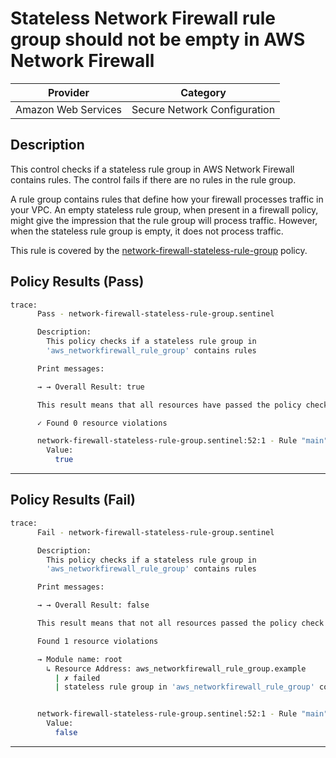 # Stateless Network Firewall rule group should not be empty in AWS Network Firewall

| Provider            | Category                                         |
|---------------------|--------------------------------------------------|
| Amazon Web Services | Secure Network Configuration                     |

## Description

This control checks if a stateless rule group in AWS Network Firewall contains rules. The control fails if there are no rules in the rule group.

A rule group contains rules that define how your firewall processes traffic in your VPC. An empty stateless rule group, when present in a firewall policy, might give the impression that the rule group will process traffic. However, when the stateless rule group is empty, it does not process traffic.

This rule is covered by the [network-firewall-stateless-rule-group](https://github.com/hashicorp/policy-library-NIST-Policy-Set-for-AWS-Terraform/blob/main/policies/network-firewall/network-firewall-stateless-rule-group.sentinel) policy.

## Policy Results (Pass)
```bash
trace:
      Pass - network-firewall-stateless-rule-group.sentinel

      Description:
        This policy checks if a stateless rule group in
        'aws_networkfirewall_rule_group' contains rules

      Print messages:

      → → Overall Result: true

      This result means that all resources have passed the policy check for the policy network-firewall-stateless-rule-group.

      ✓ Found 0 resource violations

      network-firewall-stateless-rule-group.sentinel:52:1 - Rule "main"
        Value:
          true
```

---

## Policy Results (Fail)
```bash
trace:
      Fail - network-firewall-stateless-rule-group.sentinel

      Description:
        This policy checks if a stateless rule group in
        'aws_networkfirewall_rule_group' contains rules

      Print messages:

      → → Overall Result: false

      This result means that not all resources passed the policy check and the protected behavior is not allowed for the policy network-firewall-stateless-rule-group.

      Found 1 resource violations

      → Module name: root
        ↳ Resource Address: aws_networkfirewall_rule_group.example
          | ✗ failed
          | stateless rule group in 'aws_networkfirewall_rule_group' contains rules. Refer to https://docs.aws.amazon.com/securityhub/latest/userguide/networkfirewall-controls.html#networkfirewall-6 for more details.


      network-firewall-stateless-rule-group.sentinel:52:1 - Rule "main"
        Value:
          false
```

---